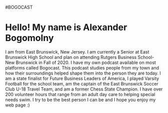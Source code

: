#BOGOCAST
# Hello! My name is Alexander Bogomolny

I am from East Brunswick, New Jersey. I am currently a Senior at East Brunswick High School and plan on attending Rutgers Business School- New Brunswick in Fall of 2020. I have my own podcast available on most platforms called Bogocast. This podcast studies people from my town and how their surroundings helped shape them into the person they are today. I am a state finalist for Future Business Leaders of America, I played Varsity Football for the school team, am the captain of the East Brunswick Soccer Club U-18 Travel Team, and am a former Chess State Champion. I have over 200 volunteer hours that range from an adult day care to helping special needs swim. I try to be the best person I can be and I hope you enjoy my web page :)
